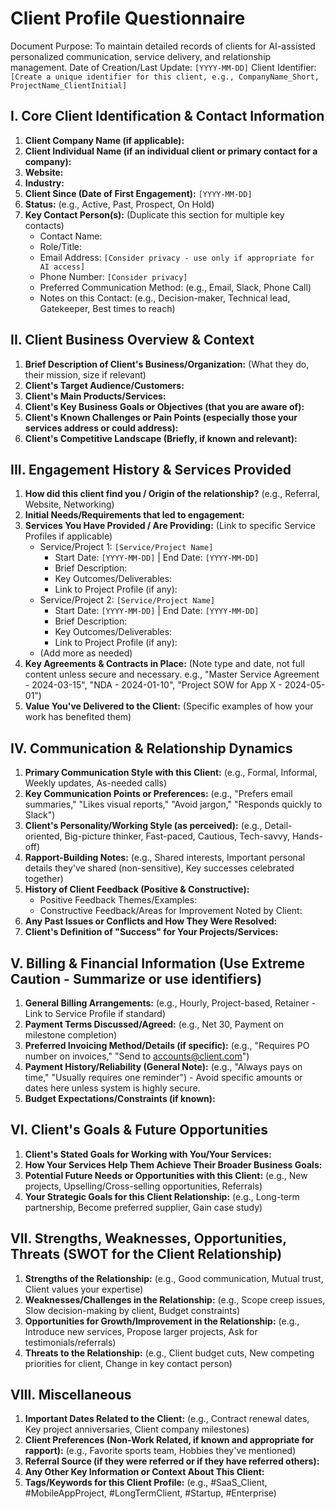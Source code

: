 # Client Profile Questionnaire
Document Purpose: To maintain detailed records of clients for AI-assisted personalized communication, service delivery, and relationship management.
Date of Creation/Last Update: `[YYYY-MM-DD]`
Client Identifier: `[Create a unique identifier for this client, e.g., CompanyName_Short, ProjectName_ClientInitial]`

## I. Core Client Identification & Contact Information
1.  **Client Company Name (if applicable):**
2.  **Client Individual Name (if an individual client or primary contact for a company):**
3.  **Website:**
4.  **Industry:**
5.  **Client Since (Date of First Engagement):** `[YYYY-MM-DD]`
6.  **Status:** (e.g., Active, Past, Prospect, On Hold)
7.  **Key Contact Person(s):** (Duplicate this section for multiple key contacts)
    *   Contact Name:
    *   Role/Title:
    *   Email Address: `[Consider privacy - use only if appropriate for AI access]`
    *   Phone Number: `[Consider privacy]`
    *   Preferred Communication Method: (e.g., Email, Slack, Phone Call)
    *   Notes on this Contact: (e.g., Decision-maker, Technical lead, Gatekeeper, Best times to reach)

## II. Client Business Overview & Context
1.  **Brief Description of Client's Business/Organization:** (What they do, their mission, size if relevant)
2.  **Client's Target Audience/Customers:**
3.  **Client's Main Products/Services:**
4.  **Client's Key Business Goals or Objectives (that you are aware of):**
5.  **Client's Known Challenges or Pain Points (especially those your services address or could address):**
6.  **Client's Competitive Landscape (Briefly, if known and relevant):**

## III. Engagement History & Services Provided
1.  **How did this client find you / Origin of the relationship?** (e.g., Referral, Website, Networking)
2.  **Initial Needs/Requirements that led to engagement:**
3.  **Services You Have Provided / Are Providing:** (Link to specific Service Profiles if applicable)
    *   Service/Project 1: `[Service/Project Name]`
        *   Start Date: `[YYYY-MM-DD]` | End Date: `[YYYY-MM-DD]`
        *   Brief Description:
        *   Key Outcomes/Deliverables:
        *   Link to Project Profile (if any):
    *   Service/Project 2: `[Service/Project Name]`
        *   Start Date: `[YYYY-MM-DD]` | End Date: `[YYYY-MM-DD]`
        *   Brief Description:
        *   Key Outcomes/Deliverables:
        *   Link to Project Profile (if any):
    *   (Add more as needed)
4.  **Key Agreements & Contracts in Place:** (Note type and date, not full content unless secure and necessary. e.g., "Master Service Agreement - 2024-03-15", "NDA - 2024-01-10", "Project SOW for App X - 2024-05-01")
5.  **Value You've Delivered to the Client:** (Specific examples of how your work has benefited them)

## IV. Communication & Relationship Dynamics
1.  **Primary Communication Style with this Client:** (e.g., Formal, Informal, Weekly updates, As-needed calls)
2.  **Key Communication Points or Preferences:** (e.g., "Prefers email summaries," "Likes visual reports," "Avoid jargon," "Responds quickly to Slack")
3.  **Client's Personality/Working Style (as perceived):** (e.g., Detail-oriented, Big-picture thinker, Fast-paced, Cautious, Tech-savvy, Hands-off)
4.  **Rapport-Building Notes:** (e.g., Shared interests, Important personal details they've shared (non-sensitive), Key successes celebrated together)
5.  **History of Client Feedback (Positive & Constructive):**
    *   Positive Feedback Themes/Examples:
    *   Constructive Feedback/Areas for Improvement Noted by Client:
6.  **Any Past Issues or Conflicts and How They Were Resolved:**
7.  **Client's Definition of "Success" for Your Projects/Services:**

## V. Billing & Financial Information (Use Extreme Caution - Summarize or use identifiers)
1.  **General Billing Arrangements:** (e.g., Hourly, Project-based, Retainer - Link to Service Profile if standard)
2.  **Payment Terms Discussed/Agreed:** (e.g., Net 30, Payment on milestone completion)
3.  **Preferred Invoicing Method/Details (if specific):** (e.g., "Requires PO number on invoices," "Send to accounts@client.com")
4.  **Payment History/Reliability (General Note):** (e.g., "Always pays on time," "Usually requires one reminder") - Avoid specific amounts or dates here unless system is highly secure.
5.  **Budget Expectations/Constraints (if known):**

## VI. Client's Goals & Future Opportunities
1.  **Client's Stated Goals for Working with You/Your Services:**
2.  **How Your Services Help Them Achieve Their Broader Business Goals:**
3.  **Potential Future Needs or Opportunities with this Client:** (e.g., New projects, Upselling/Cross-selling opportunities, Referrals)
4.  **Your Strategic Goals for this Client Relationship:** (e.g., Long-term partnership, Become preferred supplier, Gain case study)

## VII. Strengths, Weaknesses, Opportunities, Threats (SWOT for the Client Relationship)
1.  **Strengths of the Relationship:** (e.g., Good communication, Mutual trust, Client values your expertise)
2.  **Weaknesses/Challenges in the Relationship:** (e.g., Scope creep issues, Slow decision-making by client, Budget constraints)
3.  **Opportunities for Growth/Improvement in the Relationship:** (e.g., Introduce new services, Propose larger projects, Ask for testimonials/referrals)
4.  **Threats to the Relationship:** (e.g., Client budget cuts, New competing priorities for client, Change in key contact person)

## VIII. Miscellaneous
1.  **Important Dates Related to the Client:** (e.g., Contract renewal dates, Key project anniversaries, Client company milestones)
2.  **Client Preferences (Non-Work Related, if known and appropriate for rapport):** (e.g., Favorite sports team, Hobbies they've mentioned)
3.  **Referral Source (if they were referred or if they have referred others):**
4.  **Any Other Key Information or Context About This Client:**
5.  **Tags/Keywords for this Client Profile:** (e.g., #SaaS_Client, #MobileAppProject, #LongTermClient, #Startup, #Enterprise)